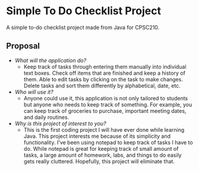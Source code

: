 # Simple To Do Checklist Project

A simple to-do checklist project made from Java for CPSC210.

## Proposal

- *What will the application do?*
    - Keep track of tasks through entering them manually into individual text boxes. Check off items that are finished
      and keep a history of them. Able to edit tasks by clicking on the task to make changes. Delete tasks and sort them
      differently by alphabetical, date, etc.
- *Who will use it?*
    - Anyone could use it, this application is not only tailored to students but anyone who needs to keep track of
      something. For example, you can keep track of groceries to purchase, important meeting dates, and daily routines.
- *Why is this project of interest to you?*
    - This is the first coding project I will have ever done while learning Java. This project interests me because of
      its simplicity and functionality. I've been using notepad to keep track of tasks I have to do. While notepad is
      great for keeping track of small amount of tasks, a large amount of homework, labs, and things to do easily gets
      really cluttered. Hopefully, this project will eliminate that.